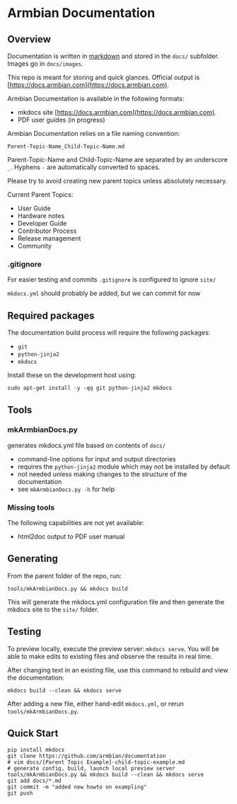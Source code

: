 # Armbian Documentation #

## Overview ##

Documentation is written in [markdown](https://www.markdownguide.org/basic-syntax/) and stored in the `docs/` subfolder.  Images go in `docs/images`.

This repo is meant for storing and quick glances.  Official output is [https://docs.armbian.com](https://docs.armbian.com).

Armbian Documentation is available in the following formats:

* mkdocs site [https://docs.armbian.com](https://docs.armbian.com).
* PDF user guides \(in progress\)

Armbian Documentation relies on a file naming convention:

`Parent-Topic-Name_Child-Topic-Name.md`

Parent-Topic-Name and Child-Topic-Name are separated by an underscore `_`.  Hyphens `-` are automatically converted to spaces.

Please try to avoid creating new parent topics unless absolutely necessary.

Current Parent Topics:

* User Guide
* Hardware notes
* Developer Guide
* Contributor Process
* Release management
* Community

### .gitignore ###
For easier testing and commits `.gitignore` is configured to ignore `site/`

`mkdocs.yml` should probably be added, but we can commit for now

## Required packages ##

The documentation build process will require the following packages:

* `git`
* `python-jinja2`
* `mkdocs`

Install these on the development host using:

`sudo apt-get install -y -qq git python-jinja2 mkdocs`


## Tools ##

### mkArmbianDocs.py ###
generates mkdocs.yml file based on contents of `docs/`

* command-line options for input and output directories
* requires the `python-jinja2` module which may not be installed by default
* not needed unless making changes to the structure of the documentation
* see `mkArmbianDocs.py -h` for help

### Missing tools ###
The following capabilities are not yet available:

* html2doc output to PDF user manual

## Generating ##
From the parent folder of the repo, run:

`tools/mkArmbianDocs.py && mkdocs build`

This will generate the mkdocs.yml configuration file and then generate the mkdocs site to the `site/` folder.

## Testing ##
To preview locally, execute the preview server: `mkdocs serve`. You will be able to make edits to existing files and observe the results in real time.

After changing text in an existing file, use this command to rebuild and view the documentation:

`mkdocs build --clean && mkdocs serve`

After adding a new file, either hand-edit `mkdocs.yml`, or rerun `tools/mkArmbianDocs.py`.

## Quick Start ##

    pip install mkdocs
    git clone https://github.com/armbian/documentation
    # vim docs/[Parent Topic Example]-child-topic-example.md
    # generate config, build, launch local preview server
    tools/mkArmbianDocs.py && mkdocs build --clean && mkdocs serve
    git add docs/*.md
    git commit -m "added new howto on exampling"
    git push
